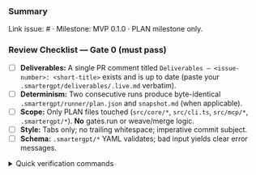 ### Summary
Link issue: #<id> · Milestone: MVP 0.1.0 · PLAN milestone only.

### Review Checklist — Gate 0 (must pass)
- [ ] **Deliverables:** A single PR comment titled `Deliverables — <issue-number>: <short-title>` exists and is up to date (paste your `.smartergpt/deliverables/.live.md` verbatim).
- [ ] **Determinism:** Two consecutive runs produce byte-identical `.smartergpt/runner/plan.json` and `snapshot.md` (when applicable).
- [ ] **Scope:** Only PLAN files touched (`src/core/*`, `src/cli.ts`, `src/mcp/*`, `.smartergpt/*`). **No** gates.run or weave/merge logic.
- [ ] **Style:** Tabs only; no trailing whitespace; imperative commit subject.
- [ ] **Schema:** `.smartergpt/*` YAML validates; bad input yields clear error messages.

<details><summary>Quick verification commands</summary>

```bash
pnpm run cli -- plan
cp .smartergpt/runner/plan.json /tmp/plan1.json
cp .smartergpt/runner/snapshot.md /tmp/snap1.md || true
pnpm run cli -- plan
cmp -s /tmp/plan1.json .smartergpt/runner/plan.json
[ -f /tmp/snap1.md ] && cmp -s /tmp/snap1.md .smartergpt/runner/snapshot.md
```
</details>
